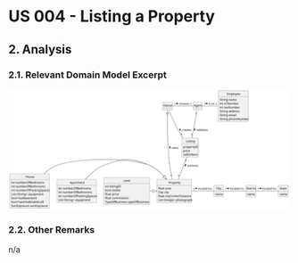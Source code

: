 # US 004 - Listing a Property

## 2. Analysis

### 2.1. Relevant Domain Model Excerpt 

![US004-Domain-Model.svg](svg%2FUS004-Domain-Model.svg)

### 2.2. Other Remarks

n/a